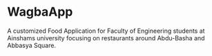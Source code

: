 # WagbaApp
A customized Food Application for Faculty of Engineering students at Ainshams university focusing on restaurants around Abdu-Basha and Abbasya Square.
